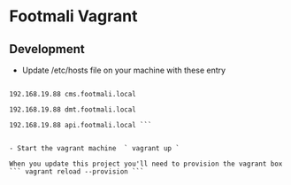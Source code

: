 # Footmali Vagrant

## Development
- Update /etc/hosts file on your machine with these entry

``` 192.168.19.88 footmali.local

192.168.19.88 cms.footmali.local

192.168.19.88 dmt.footmali.local

192.168.19.88 api.footmali.local ```


- Start the vagrant machine  ` vagrant up `

When you update this project you'll need to provision the vagrant box
``` vagrant reload --provision ```
